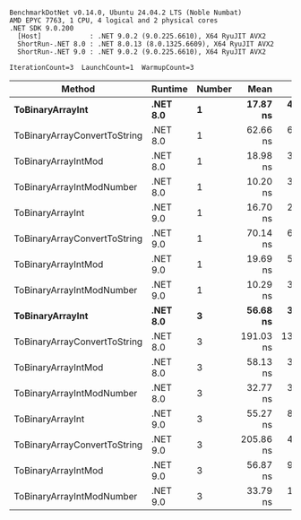 ```

BenchmarkDotNet v0.14.0, Ubuntu 24.04.2 LTS (Noble Numbat)
AMD EPYC 7763, 1 CPU, 4 logical and 2 physical cores
.NET SDK 9.0.200
  [Host]            : .NET 9.0.2 (9.0.225.6610), X64 RyuJIT AVX2
  ShortRun-.NET 8.0 : .NET 8.0.13 (8.0.1325.6609), X64 RyuJIT AVX2
  ShortRun-.NET 9.0 : .NET 9.0.2 (9.0.225.6610), X64 RyuJIT AVX2

IterationCount=3  LaunchCount=1  WarmupCount=3  

```
| Method                       | Runtime  | Number | Mean      | Error     | StdDev   | Min       | Max       | Gen0   | Allocated |
|----------------------------- |--------- |------- |----------:|----------:|---------:|----------:|----------:|-------:|----------:|
| **ToBinaryArrayInt**             | **.NET 8.0** | **1**      |  **17.87 ns** |  **4.914 ns** | **0.269 ns** |  **17.56 ns** |  **18.08 ns** | **0.0019** |      **32 B** |
| ToBinaryArrayConvertToString | .NET 8.0 | 1      |  62.66 ns |  6.874 ns | 0.377 ns |  62.33 ns |  63.07 ns | 0.0057 |      96 B |
| ToBinaryArrayIntMod          | .NET 8.0 | 1      |  18.98 ns |  3.819 ns | 0.209 ns |  18.74 ns |  19.12 ns | 0.0019 |      32 B |
| ToBinaryArrayIntModNumber    | .NET 8.0 | 1      |  10.20 ns |  3.023 ns | 0.166 ns |  10.11 ns |  10.40 ns | 0.0019 |      32 B |
| ToBinaryArrayInt             | .NET 9.0 | 1      |  16.70 ns |  2.037 ns | 0.112 ns |  16.60 ns |  16.82 ns | 0.0019 |      32 B |
| ToBinaryArrayConvertToString | .NET 9.0 | 1      |  70.14 ns |  6.623 ns | 0.363 ns |  69.88 ns |  70.56 ns | 0.0057 |      96 B |
| ToBinaryArrayIntMod          | .NET 9.0 | 1      |  19.69 ns |  5.936 ns | 0.325 ns |  19.41 ns |  20.05 ns | 0.0019 |      32 B |
| ToBinaryArrayIntModNumber    | .NET 9.0 | 1      |  10.29 ns |  3.144 ns | 0.172 ns |  10.15 ns |  10.48 ns | 0.0019 |      32 B |
| **ToBinaryArrayInt**             | **.NET 8.0** | **3**      |  **56.68 ns** |  **3.266 ns** | **0.179 ns** |  **56.50 ns** |  **56.86 ns** | **0.0057** |      **96 B** |
| ToBinaryArrayConvertToString | .NET 8.0 | 3      | 191.03 ns | 13.136 ns | 0.720 ns | 190.49 ns | 191.85 ns | 0.0176 |     296 B |
| ToBinaryArrayIntMod          | .NET 8.0 | 3      |  58.13 ns |  3.572 ns | 0.196 ns |  58.00 ns |  58.35 ns | 0.0057 |      96 B |
| ToBinaryArrayIntModNumber    | .NET 8.0 | 3      |  32.77 ns |  3.442 ns | 0.189 ns |  32.64 ns |  32.98 ns | 0.0057 |      96 B |
| ToBinaryArrayInt             | .NET 9.0 | 3      |  55.27 ns |  8.849 ns | 0.485 ns |  54.95 ns |  55.83 ns | 0.0057 |      96 B |
| ToBinaryArrayConvertToString | .NET 9.0 | 3      | 205.86 ns |  4.974 ns | 0.273 ns | 205.54 ns | 206.04 ns | 0.0176 |     296 B |
| ToBinaryArrayIntMod          | .NET 9.0 | 3      |  56.87 ns |  9.668 ns | 0.530 ns |  56.34 ns |  57.40 ns | 0.0057 |      96 B |
| ToBinaryArrayIntModNumber    | .NET 9.0 | 3      |  33.79 ns |  1.599 ns | 0.088 ns |  33.71 ns |  33.88 ns | 0.0057 |      96 B |
